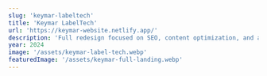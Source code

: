 ```yaml
---
slug: 'keymar-labeltech'
title: 'Keymar LabelTech'
url: 'https://keymar-website.netlify.app/'
description: 'Full redesign focused on SEO, content optimization, and a cleaner user experience. Built with Astro for speed and visibility. Integrated a working contact form and multiple call-to-actions across the site.'
year: 2024
image: '/assets/keymar-label-tech.webp'
featuredImage: '/assets/keymar-full-landing.webp'
---
```

